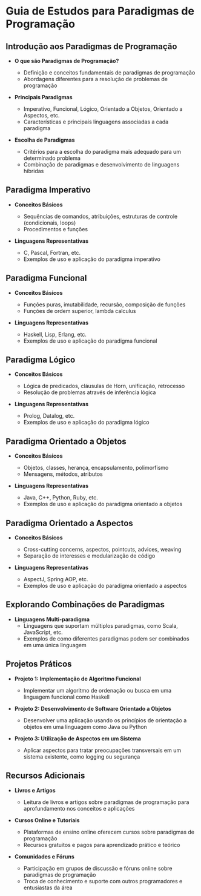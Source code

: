 # Guia de Estudos para Paradigmas de Programação

## Introdução aos Paradigmas de Programação

- **O que são Paradigmas de Programação?**
  - Definição e conceitos fundamentais de paradigmas de programação
  - Abordagens diferentes para a resolução de problemas de programação

- **Principais Paradigmas**
  - Imperativo, Funcional, Lógico, Orientado a Objetos, Orientado a Aspectos, etc.
  - Características e principais linguagens associadas a cada paradigma

- **Escolha de Paradigmas**
  - Critérios para a escolha do paradigma mais adequado para um determinado problema
  - Combinação de paradigmas e desenvolvimento de linguagens híbridas

## Paradigma Imperativo

- **Conceitos Básicos**
  - Sequências de comandos, atribuições, estruturas de controle (condicionais, loops)
  - Procedimentos e funções

- **Linguagens Representativas**
  - C, Pascal, Fortran, etc.
  - Exemplos de uso e aplicação do paradigma imperativo

## Paradigma Funcional

- **Conceitos Básicos**
  - Funções puras, imutabilidade, recursão, composição de funções
  - Funções de ordem superior, lambda calculus

- **Linguagens Representativas**
  - Haskell, Lisp, Erlang, etc.
  - Exemplos de uso e aplicação do paradigma funcional

## Paradigma Lógico

- **Conceitos Básicos**
  - Lógica de predicados, cláusulas de Horn, unificação, retrocesso
  - Resolução de problemas através de inferência lógica

- **Linguagens Representativas**
  - Prolog, Datalog, etc.
  - Exemplos de uso e aplicação do paradigma lógico

## Paradigma Orientado a Objetos

- **Conceitos Básicos**
  - Objetos, classes, herança, encapsulamento, polimorfismo
  - Mensagens, métodos, atributos

- **Linguagens Representativas**
  - Java, C++, Python, Ruby, etc.
  - Exemplos de uso e aplicação do paradigma orientado a objetos

## Paradigma Orientado a Aspectos

- **Conceitos Básicos**
  - Cross-cutting concerns, aspectos, pointcuts, advices, weaving
  - Separação de interesses e modularização de código

- **Linguagens Representativas**
  - AspectJ, Spring AOP, etc.
  - Exemplos de uso e aplicação do paradigma orientado a aspectos

## Explorando Combinações de Paradigmas

- **Linguagens Multi-paradigma**
  - Linguagens que suportam múltiplos paradigmas, como Scala, JavaScript, etc.
  - Exemplos de como diferentes paradigmas podem ser combinados em uma única linguagem

## Projetos Práticos

- **Projeto 1: Implementação de Algoritmo Funcional**
  - Implementar um algoritmo de ordenação ou busca em uma linguagem funcional como Haskell

- **Projeto 2: Desenvolvimento de Software Orientado a Objetos**
  - Desenvolver uma aplicação usando os princípios de orientação a objetos em uma linguagem como Java ou Python

- **Projeto 3: Utilização de Aspectos em um Sistema**
  - Aplicar aspectos para tratar preocupações transversais em um sistema existente, como logging ou segurança

## Recursos Adicionais

- **Livros e Artigos**
  - Leitura de livros e artigos sobre paradigmas de programação para aprofundamento nos conceitos e aplicações

- **Cursos Online e Tutoriais**
  - Plataformas de ensino online oferecem cursos sobre paradigmas de programação
  - Recursos gratuitos e pagos para aprendizado prático e teórico

- **Comunidades e Fóruns**
  - Participação em grupos de discussão e fóruns online sobre paradigmas de programação
  - Troca de conhecimento e suporte com outros programadores e entusiastas da área
